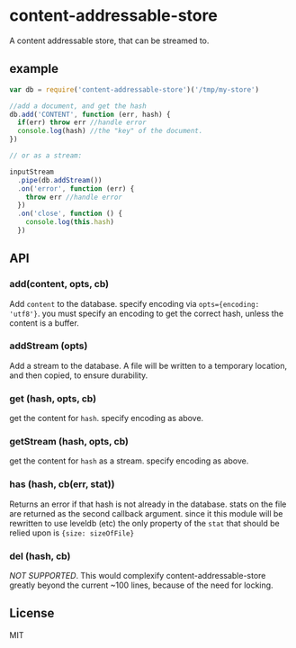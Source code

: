 # content-addressable-store

A content addressable store, that can be streamed to.

## example

``` js
var db = require('content-addressable-store')('/tmp/my-store')

//add a document, and get the hash
db.add('CONTENT', function (err, hash) {
  if(err) throw err //handle error
  console.log(hash) //the "key" of the document.
})

// or as a stream:

inputStream
  .pipe(db.addStream())
  .on('error', function (err) {
    throw err //handle error
  })
  .on('close', function () {
    console.log(this.hash)
  })
```

## API

### add(content, opts, cb)

Add `content` to the database.
specify encoding via `opts={encoding: 'utf8'}`.
you must specify an encoding to get the correct hash,
unless the content is a buffer.

### addStream (opts)

Add a stream to the database. A file will be written to a temporary
location, and then copied, to ensure durability.

### get (hash, opts, cb)

get the content for `hash`. specify encoding as above.

### getStream (hash, opts, cb)

get the content for `hash` as a stream. 
specify encoding as above.

### has (hash, cb(err, stat))

Returns an error if that hash is not already in the database.
stats on the file are returned as the second callback argument.
since it this module will be rewritten to use leveldb (etc)
the only property of the `stat` that should be relied upon is
`{size: sizeOfFile}`

### del (hash, cb)

*NOT SUPPORTED*.
This would complexify content-addressable-store greatly
beyond the current ~100 lines, because of the need for locking.

## License

MIT
